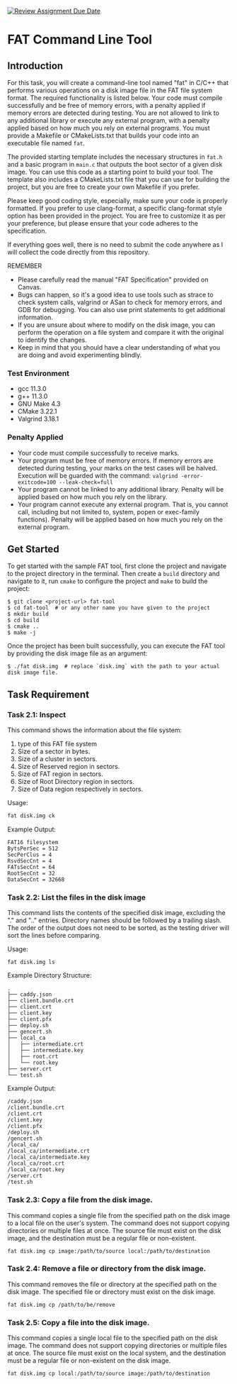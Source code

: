 [![Review Assignment Due Date](https://classroom.github.com/assets/deadline-readme-button-24ddc0f5d75046c5622901739e7c5dd533143b0c8e959d652212380cedb1ea36.svg)](https://classroom.github.com/a/f_GoPYEZ)
# FAT Command Line Tool

## Introduction

For this task, you will create a command-line tool named "fat" in C/C++ that performs various operations on a disk image file in the FAT file system format. The required functionality is listed below. Your code must compile successfully and be free of memory errors, with a penalty applied if memory errors are detected during testing. You are not allowed to link to any additional library or execute any external program, with a penalty applied based on how much you rely on external programs. You must provide a Makefile or CMakeLists.txt that builds your code into an executable file named `fat`.

The provided starting template includes the necessary structures in `fat.h` and a basic program in `main.c` that outputs the boot sector of a given disk image. You can use this code as a starting point to build your tool. The template also includes a CMakeLists.txt file that you can use for building the project, but you are free to create your own Makefile if you prefer.

Please keep good coding style, especially, make sure your code is properly formatted. If you prefer to use clang-format, a specific clang-format style option has been provided in the project. You are free to customize it as per your preference, but please ensure that your code adheres to the specification.

If everything goes well, there is no need to submit the code anywhere as I will collect the code directly from this repository.

REMEMBER

- Please carefully read the manual "FAT Specification" provided on Canvas.
- Bugs can happen, so it's a good idea to use tools such as strace to check system calls, valgrind or ASan to check for memory errors, and GDB for debugging. You can also use print statements to get additional information.
- If you are unsure about where to modify on the disk image, you can perform the operation on a file system and compare it with the original to identify the changes.
- Keep in mind that you should have a clear understanding of what you are doing and avoid experimenting blindly.

### Test Environment

- gcc 11.3.0
- g++ 11.3.0
- GNU Make 4.3
- CMake 3.22.1
- Valgrind 3.18.1

### Penalty Applied

- Your code must compile successfully to receive marks.
- Your program must be free of memory errors. If memory errors are detected during testing, your marks on the test cases will be halved. Execution will be guarded with the command: `valgrind -error-exitcode=100 --leak-check=full`
- Your program cannot be linked to any additional library. Penalty will be applied based on how much you rely on the library.
- Your program cannot execute any external program. That is, you cannot call, including but not limited to, system, popen or exec-family functions). Penalty will be applied based on how much you rely on the external program.

## Get Started

To get started with the sample FAT tool, first clone the project and navigate to the project directory in the terminal. Then create a `build` directory and navigate to it, run `cmake` to configure the project and `make` to build the project:

```console
$ git clone <project-url> fat-tool
$ cd fat-tool  # or any other name you have given to the project
$ mkdir build
$ cd build
$ cmake ..
$ make -j
```

Once the project has been built successfully, you can execute the FAT tool by providing the disk image file as an argument:

```console
$ ./fat disk.img  # replace `disk.img` with the path to your actual disk image file.
```

## Task Requirement

### Task 2.1: Inspect

This command shows the information about the file system:

1. type of this FAT file system
2. Size of a sector in bytes.
3. Size of a cluster in sectors.
4. Size of Reserved region in sectors.
5. Size of FAT region in sectors.
6. Size of Root Directory region in sectors.
7. Size of Data region respectively in sectors.

Usage:

```bash
fat disk.img ck
```

Example Output:

```
FAT16 filesystem
BytsPerSec = 512
SecPerClus = 4
RsvdSecCnt = 4
FATsSecCnt = 64
RootSecCnt = 32
DataSecCnt = 32668
```

### Task 2.2: List the files in the disk image

This command lists the contents of the specified disk image, excluding the "." and ".." entries. Directory names should be followed by a trailing slash. The order of the output does not need to be sorted, as the testing driver will sort the lines before comparing.

Usage:

```
fat disk.img ls
```

Example Directory Structure:

```
.
├── caddy.json
├── client.bundle.crt
├── client.crt
├── client.key
├── client.pfx
├── deploy.sh
├── gencert.sh
├── local_ca
│   ├── intermediate.crt
│   ├── intermediate.key
│   ├── root.crt
│   └── root.key
├── server.crt
└── test.sh
```

Example Output:

```
/caddy.json
/client.bundle.crt
/client.crt
/client.key
/client.pfx
/deploy.sh
/gencert.sh
/local_ca/
/local_ca/intermediate.crt
/local_ca/intermediate.key
/local_ca/root.crt
/local_ca/root.key
/server.crt
/test.sh
```

### Task 2.3: Copy a file from the disk image.

This command copies a single file from the specified path on the disk image to a local file on the user's system. The command does not support copying directories or multiple files at once. The source file must exist on the disk image, and the destination must be a regular file or non-existent.

```
fat disk.img cp image:/path/to/source local:/path/to/destination
```

### Task 2.4: Remove a file or directory from the disk image.

This command removes the file or directory at the specified path on the disk image. The specified file or directory must exist on the disk image.

```
fat disk.img cp /path/to/be/remove
```

### Task 2.5: Copy a file into the disk image.

This command copies a single local file to the specified path on the disk image. The command does not support copying directories or multiple files at once. The source file must exist on the local system, and the destination must be a regular file or non-existent on the disk image.

```
fat disk.img cp local:/path/to/source image:/path/to/destination
```
